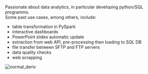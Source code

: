 Passionate about data analytics, in particular developing python/SQL programms.  
Some past use cases, among others, include:
- table transformation in PySpark
- interactive dashboards
- PowerPoint slides automatic update
- extraction from web API, pre-processing then loading to SQL DB
- file transfer between SFTP and FTP servers
- data quality checks
- web scrapping
  
  
![normal_deriv](https://user-images.githubusercontent.com/36447056/176649548-f06b08e9-7c0b-4e2a-88b9-76d0297d9d46.png)
